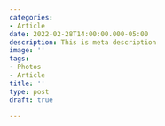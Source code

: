 ```yaml
---
categories:
- Article
date: 2022-02-28T14:00:00.000-05:00
description: This is meta description
image: ''
tags:
- Photos
- Article
title: ''
type: post
draft: true

---
```

